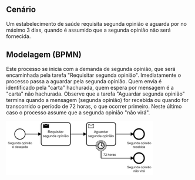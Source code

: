 ## Cenário

Um estabelecimento de saúde requisita segunda opinião e aguarda por
no máximo 3 dias, quando é assumido que a segunda opinião não será
fornecida.

## Modelagem (BPMN)

Este processo se inicia com a demanda de segunda opinião, que será encaminhada pela tarefa "Requisitar segunda opinião". Imediatamente o processo passa a aguardar pela segunda opinião. Quem envia é identificado pela "carta" hachurada, quem espera por mensagem é a "carta" não hachurada. Observe que a tarefa "Aguardar segunda opinião" termina quando a mensagem (segunda opinião) for recebida ou quando for transcorrido o período de 72 horas, o que ocorrer primeiro. Neste último caso o processo assume que a segunda opinião "não virá".

<img src="segunda-opiniao.png" width="400">
